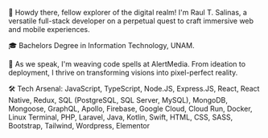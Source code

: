 👋 Howdy there, fellow explorer of the digital realm! I'm Raul T. Salinas, a versatile full-stack developer on a perpetual quest to craft immersive web and mobile experiences. 

🎓 Bachelors Degree in Information Technology, UNAM.

💼 As we speak, I'm weaving code spells at AlertMedia. From ideation to deployment, I thrive on transforming visions into pixel-perfect reality.

🛠️ Tech Arsenal: JavaScript, TypeScript, Node.JS, Express.JS, React, React Native, Redux, SQL (PostgreSQL, SQL Server, MySQL), MongoDB, Mongoose, GraphQL, Apollo, Firebase, Google Cloud, Cloud Run, Docker, Linux Terminal, PHP, Laravel, Java, Kotlin, Swift, HTML, CSS, SASS, Bootstrap, Tailwind, Wordpress, Elementor
